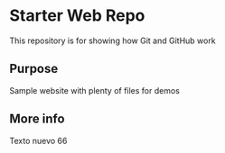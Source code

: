 # Starter Web Repo

This repository is for showing how Git and GitHub work

## Purpose

Sample website with plenty of files for demos

## More info

Texto nuevo 66

